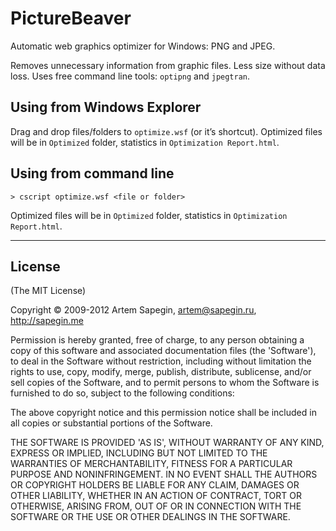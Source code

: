 # PictureBeaver

Automatic web graphics optimizer for Windows: PNG and JPEG.

Removes unnecessary information from graphic files. Less size without data loss. Uses free command line tools: `optipng` and `jpegtran`.


## Using from Windows Explorer

Drag and drop files/folders to `optimize.wsf` (or it’s shortcut). Optimized files will be in `Optimized` folder, statistics in `Optimization Report.html`.

## Using from command line

```
> cscript optimize.wsf <file or folder>
```

Optimized files will be in `Optimized` folder, statistics in `Optimization Report.html`.


---

## License 

(The MIT License)

Copyright © 2009-2012 Artem Sapegin, artem@sapegin.ru, http://sapegin.me

Permission is hereby granted, free of charge, to any person obtaining
a copy of this software and associated documentation files (the
'Software'), to deal in the Software without restriction, including
without limitation the rights to use, copy, modify, merge, publish,
distribute, sublicense, and/or sell copies of the Software, and to
permit persons to whom the Software is furnished to do so, subject to
the following conditions:

The above copyright notice and this permission notice shall be
included in all copies or substantial portions of the Software.

THE SOFTWARE IS PROVIDED 'AS IS', WITHOUT WARRANTY OF ANY KIND,
EXPRESS OR IMPLIED, INCLUDING BUT NOT LIMITED TO THE WARRANTIES OF
MERCHANTABILITY, FITNESS FOR A PARTICULAR PURPOSE AND NONINFRINGEMENT.
IN NO EVENT SHALL THE AUTHORS OR COPYRIGHT HOLDERS BE LIABLE FOR ANY
CLAIM, DAMAGES OR OTHER LIABILITY, WHETHER IN AN ACTION OF CONTRACT,
TORT OR OTHERWISE, ARISING FROM, OUT OF OR IN CONNECTION WITH THE
SOFTWARE OR THE USE OR OTHER DEALINGS IN THE SOFTWARE.
